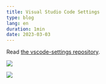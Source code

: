 ```yaml
---
title: Visual Studio Code Settings
type: blog
lang: en
duration: 1min
date: 2023-03-03
---
```


Read [the vscode-settings repository](https://github.com/kaivanwong/vscode-settings).

![](https://user-images.githubusercontent.com/11247099/110247185-ed26b380-7fa5-11eb-8fce-6c224bb6ef26.png)

![](https://user-images.githubusercontent.com/11247099/110247187-f1eb6780-7fa5-11eb-9258-620309e20961.png)
